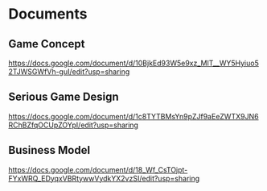 # Documents

## Game Concept

https://docs.google.com/document/d/10BjkEd93W5e9xz_MlT__WY5Hyiuo52TJWSGWfVh-guI/edit?usp=sharing

## Serious Game Design

https://docs.google.com/document/d/1c8TYTBMsYn9pZJf9aEeZWTX9JN6RChBZfqOCUpZOYpI/edit?usp=sharing

## Business Model

https://docs.google.com/document/d/18_Wf_CsTOjpt-FYxWRQ_EDyqxVBRtywwVydkYX2vzSI/edit?usp=sharing

